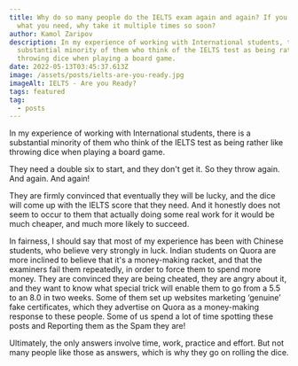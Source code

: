 ```yaml
---
title: Why do so many people do the IELTS exam again and again? If you don't get
  what you need, why take it multiple times so soon?
author: Kamol Zaripov
description: In my experience of working with International students, there is a
  substantial minority of them who think of the IELTS test as being rather like
  throwing dice when playing a board game.
date: 2022-05-13T03:45:37.613Z
image: /assets/posts/ielts-are-you-ready.jpg
imageAlt: IELTS - Are you Ready?
tags: featured
tag:
  - posts
---
```


In my experience of working with International students, there is a substantial minority of them who think of the IELTS test as being rather like throwing dice when playing a board game.

They need a double six to start, and they don't get it. So they throw again. And again. And again!

They are firmly convinced that eventually they will be lucky, and the dice will come up with the IELTS score that they need. And it honestly does not seem to occur to them that actually doing some real work for it would be much cheaper, and much more likely to succeed.

In fairness, I should say that most of my experience has been with Chinese students, who believe very strongly in luck. Indian students on Quora are more inclined to believe that it's a money-making racket, and that the examiners fail them repeatedly, in order to force them to spend more money. They are convinced they are being cheated, they are angry about it, and they want to know what special trick will enable them to go from a 5.5 to an 8.0 in two weeks. Some of them set up websites marketing ‘genuine’ fake certificates, which they advertise on Quora as a money-making response to these people. Some of us spend a lot of time spotting these posts and Reporting them as the Spam they are!

Ultimately, the only answers involve time, work, practice and effort. But not many people like those as answers, which is why they go on rolling the dice.
